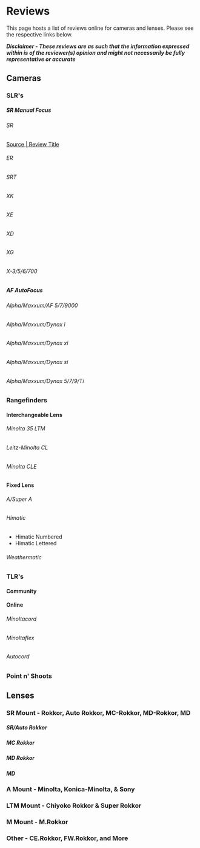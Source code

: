 # **Reviews**

This page hosts a list of reviews online for cameras and lenses. Please see the respective links below.

***Disclaimer - These reviews are as such that the information expressed within is of the reviewer(s) opinion and might not necessarily be fully representative or accurate***


## **Cameras**

### **SLR's**

##### SR Manual Focus

###### SR
[Source | Review Title](yourURLhere.com )
###### ER
###### SRT
###### XK
###### XE
###### XD
###### XG
###### X-3/5/6/700

##### AF AutoFocus

###### Alpha/Maxxum/AF 5/7/9000
###### Alpha/Maxxum/Dynax i
###### Alpha/Maxxum/Dynax xi
###### Alpha/Maxxum/Dynax si
###### Alpha/Maxxum/Dynax 5/7/9/Ti


### **Rangefinders**

#### Interchangeable Lens

###### Minolta 35 LTM
###### Leitz-Minolta CL
###### Minolta CLE

#### Fixed Lens

###### A/Super A
###### Himatic
- Himatic Numbered 
-  Himatic Lettered 
###### Weathermatic

### **TLR's**

#### **Community**

#### **Online**

###### Minoltacord
###### Minoltaflex
###### Autocord

### **Point n' Shoots**

## **Lenses**

### **SR Mount - Rokkor, Auto Rokkor, MC-Rokkor, MD-Rokkor, MD**

##### **SR/Auto Rokkor**

##### **MC Rokkor**

##### **MD Rokkor**

##### **MD**

### **A Mount - Minolta, Konica-Minolta, & Sony**

### **LTM Mount - Chiyoko Rokkor & Super Rokkor**

### **M Mount - M.Rokkor**

### **Other - CE.Rokkor, FW.Rokkor, and More**


